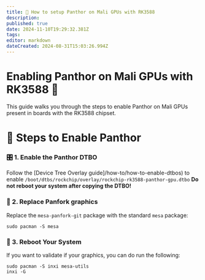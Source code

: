 ```yaml
---
title: 🐾 How to setup Panthor on Mali GPUs with RK3588
description: 
published: true
date: 2024-11-10T19:29:32.381Z
tags: 
editor: markdown
dateCreated: 2024-08-31T15:03:26.994Z
---
```


# Enabling Panthor on Mali GPUs with RK3588 🚀

This guide walks you through the steps to enable Panthor on Mali GPUs present in boards with the RK3588 chipset.

# 🔧 Steps to Enable Panthor 

### 🎛️ 1. Enable the Panthor DTBO
Follow the [Device Tree Overlay guide]/how-to/how-to-enable-dtbos) to enable
`/boot/dtbs/rockchip/overlay/rockchip-rk3588-panthor-gpu.dtbo`
**Do not reboot your system after copying the DTBO!**

### 🔄 2. Replace Panfork graphics

Replace the `mesa-panfork-git` package with the standard `mesa` package:

```  
sudo pacman -S mesa
```

### 🔁 3. Reboot Your System 
If you want to validate if your graphics, you can do run the following:
```
sudo pacman -S inxi mesa-utils
inxi -G
```